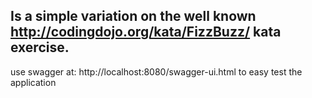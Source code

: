 ## Is a simple variation on the well known http://codingdojo.org/kata/FizzBuzz/ kata exercise. 

use swagger at: http://localhost:8080/swagger-ui.html to easy test the application




